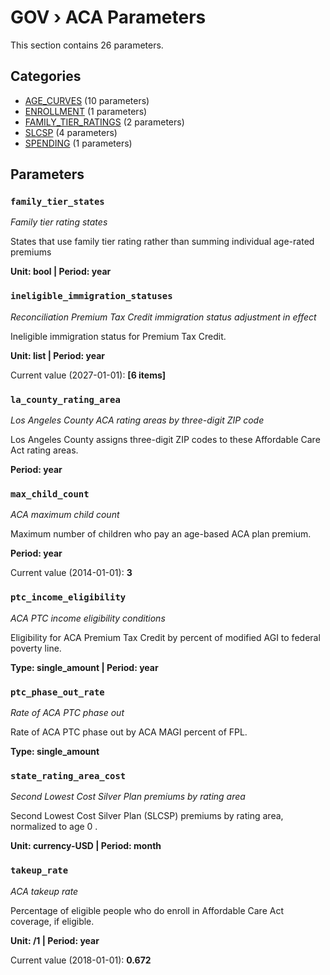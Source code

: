 # GOV › ACA Parameters

This section contains 26 parameters.

## Categories

- [AGE_CURVES](age_curves/index.md) (10 parameters)
- [ENROLLMENT](enrollment/index.md) (1 parameters)
- [FAMILY_TIER_RATINGS](family_tier_ratings/index.md) (2 parameters)
- [SLCSP](slcsp/index.md) (4 parameters)
- [SPENDING](spending/index.md) (1 parameters)

## Parameters

### `family_tier_states`
*Family tier rating states*

States that use family tier rating rather than summing individual age-rated premiums

**Unit: bool | Period: year**


### `ineligible_immigration_statuses`
*Reconciliation Premium Tax Credit immigration status adjustment in effect*

Ineligible immigration status for Premium Tax Credit.

**Unit: list | Period: year**

Current value (2027-01-01): **[6 items]**


### `la_county_rating_area`
*Los Angeles County ACA rating areas by three-digit ZIP code*

Los Angeles County assigns three-digit ZIP codes to these Affordable Care Act rating areas.

**Period: year**


### `max_child_count`
*ACA maximum child count*

Maximum number of children who pay an age-based ACA plan premium.

**Period: year**

Current value (2014-01-01): **3**


### `ptc_income_eligibility`
*ACA PTC income eligibility conditions*

Eligibility for ACA Premium Tax Credit by percent of modified AGI to federal poverty line.

**Type: single_amount | Period: year**


### `ptc_phase_out_rate`
*Rate of ACA PTC phase out*

Rate of ACA PTC phase out by ACA MAGI percent of FPL.

**Type: single_amount**


### `state_rating_area_cost`
*Second Lowest Cost Silver Plan premiums by rating area*

Second Lowest Cost Silver Plan (SLCSP) premiums by rating area, normalized to age 0 .

**Unit: currency-USD | Period: month**


### `takeup_rate`
*ACA takeup rate*

Percentage of eligible people who do enroll in Affordable Care Act coverage, if eligible.

**Unit: /1 | Period: year**

Current value (2018-01-01): **0.672**

